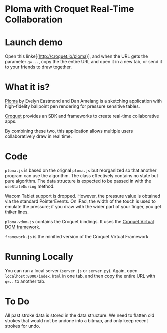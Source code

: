 # Ploma with Croquet Real-Time Collaboration

# Launch demo

Open this linke[(http://croquet.io/ploma)], and when the URL gets the parameter `q=...`, copy the the entire URL and open it in a new tab, or send it to your friends to draw together.

# What it is?

[Ploma](https://github.com/evhan55/ploma) by Evelyn Eastmond and Dan Amelang is a sketching application with high-fidelity ballpoint pen rendering for pressure sensitive tables.

[Croquet](https://github.com/croquet) provides an SDK and frameworks to create real-time collaborative apps.

By combining these two, this application allows multiple users collaboratively draw in real time.

# Code

`ploma.js` is based on the orignal `ploma.js` but reorganized so that another program can use the algorithm. The class effectively contains no state but pure algorithm. The data structure is expected to be passed in with the `useStateDuring` method.

Wacom Tablet support is dropped. However, the pressure value is obtained via the standard PointerEvents. On iPad, the width of the touch is used to emulate the pressure; if you draw with the wider part of your finger, you get thiker lines.

`ploma-vdom.js` contains the Croquet bindings. It uses the [Croquet Virtual DOM framework](https://github.com/croquet/virtual-dom).

`framework.js` is the minified version of the Croquet Virtual Framework.

# Running Locally

You can run a local server (`server.js` or `server.py`).  Again, open `localhost:8000/index.html` in one tab, and then copy the entire URL with `q=..` to another tab.

# To Do

All past stroke data is stored in the data structure. We need to flatten old strokes that would not be undone into a bitmap, and only keep recent strokes for undo.
